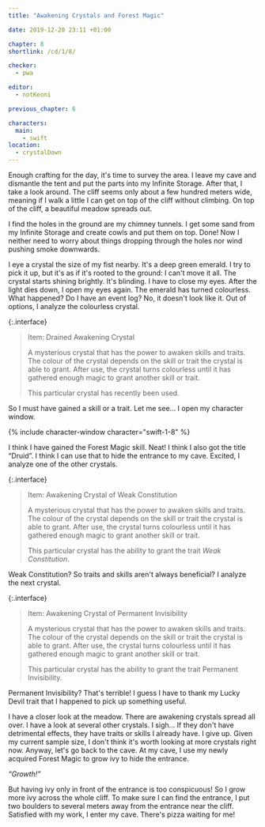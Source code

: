 ```yaml
---
title: "Awakening Crystals and Forest Magic"

date: 2019-12-20 23:11 +01:00

chapter: 8
shortlink: /cd/1/8/

checker:
  - pwa

editor:
  - notKeoni

previous_chapter: 6

characters:
  main:
    - swift
location:
  - crystalDown
---
```

Enough crafting for the day, it's time to survey the area.
I leave my cave and dismantle the tent and put the parts into my Infinite Storage.
After that, I take a look around.
The cliff seems only about a few hundred meters wide, meaning if I walk a little I can get on top of the cliff without climbing.
On top of the cliff, a beautiful meadow spreads out.

I find the holes in the ground are my chimney tunnels.
I get some sand from my Infinite Storage and create cowls and put them on top.
Done! Now I neither need to worry about things dropping through the holes nor wind pushing smoke downwards.

I eye a crystal the size of my fist nearby.
It's a deep green emerald.
I try to pick it up, but it's as if it's rooted to the ground: I can't move it all.
The crystal starts shining brightly.
It's blinding.
I have to close my eyes.
After the light dies down, I open my eyes again.
The emerald has turned colourless.
What happened?
Do I have an event log?
No, it doesn't look like it.
Out of options, I analyze the colourless crystal.

{:.interface}
> Item: Drained Awakening Crystal
>
> A mysterious crystal that has the power to awaken skills and traits.
> The colour of the crystal depends on the skill or trait the crystal is able to grant.
> After use, the crystal turns colourless until it has gathered enough magic to grant another skill or trait.
>
> This particular crystal has recently been used.
>

So I must have gained a skill or a trait.
Let me see… I open my character window.

{% include character-window character="swift-1-8" %}

I think I have gained the Forest Magic skill.
Neat! I think I also got the title “Druid”.
I think I can use that to hide the entrance to my cave.
Excited, I analyze one of the other crystals.

{:.interface}
> Item: Awakening Crystal of Weak Constitution
>
> A mysterious crystal that has the power to awaken skills and traits.
> The colour of the crystal depends on the skill or trait the crystal is able to grant.
> After use, the crystal turns colourless until it has gathered enough magic to grant another skill or trait.
>
> This particular crystal has the ability to grant the trait *Weak Constitution*.
>

Weak Constitution?
So traits and skills aren't always beneficial?
I analyze the next crystal.

{:.interface}
> Item: Awakening Crystal of Permanent Invisibility
>
> A mysterious crystal that has the power to awaken skills and traits.
> The colour of the crystal depends on the skill or trait the crystal is able to grant.
> After use, the crystal turns colourless until it has gathered enough magic to grant another skill or trait.
>
> This particular crystal has the ability to grant the trait Permanent Invisibility.
>

Permanent Invisibility? That's terrible!
I guess I have to thank my Lucky Devil trait that I happened to pick up something useful.

I have a closer look at the meadow.
There are awakening crystals spread all over.
I have a look at several other crystals.
I sigh… If they don't have detrimental effects, they have traits or skills I already have.
I give up. Given my current sample size, I don't think it's worth looking at more crystals right now.
Anyway, let's go back to the cave.
At my cave, I use my newly acquired Forest Magic to grow ivy to hide the entrance.

*“Growth!”*

But having ivy only in front of the entrance is too conspicuous!
So I grow more ivy across the whole cliff.
To make sure I can find the entrance, I put two boulders to several meters away from the entrance near the cliff.
Satisfied with my work, I enter my cave.
There's pizza waiting for me!
